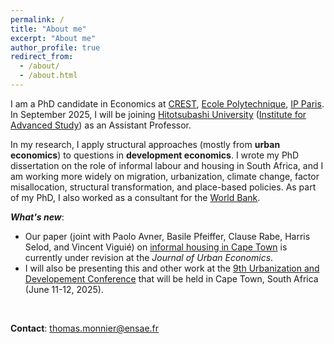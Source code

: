 ```yaml
---
permalink: /
title: "About me"
excerpt: "About me"
author_profile: true
redirect_from: 
  - /about/
  - /about.html
---
```


I am a PhD candidate in Economics at [CREST](https://crest.science/), [Ecole Polytechnique](https://www.polytechnique.edu/en), [IP Paris](https://www.ip-paris.fr/en). In September 2025, I will be joining [Hitotsubashi University](https://www.hit-u.ac.jp/eng/) ([Institute for Advanced Study](https://hias.hit-u.ac.jp/en/)) as an Assistant Professor.

In my research, I apply structural approaches (mostly from **urban economics**) to questions in **development economics**. I wrote my PhD dissertation on the role of informal labour and housing in South Africa, and I am working more widely on migration, urbanization, climate change, factor misallocation, structural transformation, and place-based policies. As part of my PhD, I also worked as a consultant for the [World Bank](https://www.worldbank.org/ext/en/home).

***What's new***:
- Our paper (joint with Paolo Avner, Basile Pfeiffer, Clause Rabe, Harris Selod, and Vincent Viguié) on [informal housing in Cape Town](https://tlmonnier.github.io/files/Pfeiffer_CoCT.pdf) is currently under revision at the *Journal of Urban Economics*.
- I will also be presenting this and other work at the [9th Urbanization and Developement Conference](https://www.worldbank.org/en/events/2025/06/11/9th-urbanization-and-development-conference) that will be held in Cape Town, South Africa (June 11-12, 2025).

<br>

**Contact**: [thomas.monnier@ensae.fr](mailto:thomas.monnier@ensae.fr)
